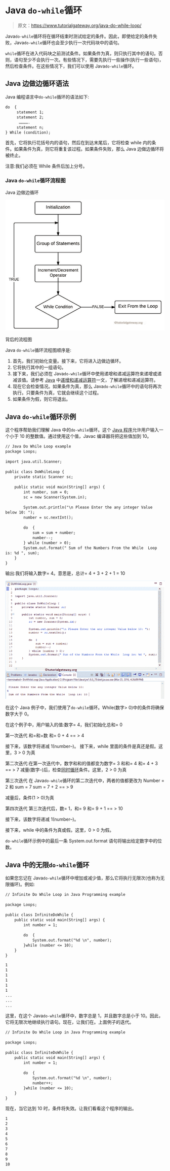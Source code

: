 # Java `do-while`循环

> 原文：<https://www.tutorialgateway.org/java-do-while-loop/>

Java`do-while`循环将在循环结束时测试给定的条件。因此，即使给定的条件失败，Java`do-while`循环也会至少执行一次代码块中的语句。

`while`循环在进入代码块之前测试条件。如果条件为真，则只执行其中的语句。否则，语句至少不会执行一次。有些情况下，需要先执行一些操作(执行一些语句)，然后检查条件。在这些情况下，我们可以使用 Java`do-while`循环。

## Java 边做边循环语法

Java 编程语言中`do-while`循环的语法如下:

```
do  {
     statement 1;
     statement 2;
      ………….
     statement n;
} While (condition);
```

首先，它将执行花括号内的语句，然后在到达末尾后，它将检查 while 内的条件。如果条件为真，则它将重复该过程。如果条件失败，那么 Java 边做边循环将被终止。

注意:我们必须在 While 条件后加上分号。

### Java `do-while`循环流程图

Java 边做边循环

![Flow Chart of a Java Do While Loop](img/fb1088ea231e0b6939828e088676eb6d.png)

背后的流程图

Java `do-while`循环流程图顺序是:

1.  首先，我们初始化变量。接下来，它将进入边做边循环。
2.  它将执行其中的一组语句。
3.  接下来，我们必须在 Java`do-while`循环中使用递增和递减运算符来递增或递减该值。请参考 [Java](https://www.tutorialgateway.org/java-tutorial/) 中[递增和递减运算符](https://www.tutorialgateway.org/increment-and-decrement-operators-in-java/)一文，了解递增和递减运算符。
4.  现在它会检查情况。如果条件为真，那么 Java`do-while`循环中的语句将再次执行。只要条件为真，它就会继续这个过程。
5.  如果条件为假，则它将退出。

## Java `do-while`循环示例

这个程序帮助我们理解 Java 中的`do-while`循环。这个 [Java 程序](https://www.tutorialgateway.org/learn-java-programs/)允许用户输入一个小于 10 的整数值。通过使用这个值，Javac 编译器将把这些值加到 10。

```
// Java Do While Loop example 
package Loops;

import java.util.Scanner;

public class DoWhileLoop {
	private static Scanner sc;

	public static void main(String[] args) {
		int number, sum = 0;
		sc = new Scanner(System.in);	

		System.out.println("\n Please Enter the any integer Value below 10: ");
		number = sc.nextInt();

		do  {
			sum = sum + number;
			number--;
		} while (number > 0); 
		System.out.format(" Sum of the Numbers From the While  Loop is: %d ", sum);
	}
}
```

输出:我们将输入数字= 4。意思是，总计= 4 + 3 + 2 + 1 = 10

![Java Do While Loop 1](img/64a31fa41427748b25857f0e16fd531c.png)

在这个 Java 例子中，我们使用了`do-while`循环。While(数字> 0)中的条件将确保数字大于 0。

在这个例子中，用户输入的值:数字= 4，我们初始化总和= 0

第一次迭代
和=和+数
和= 0 + 4 == > 4

接下来，该数字将递减 1(number–)。
接下来，while 里面的条件是真还是假。这里，3 > 0 为真

第二次迭代:在第一次迭代中，数字和和的值都变为数字= 3 和和= 4
和= 4 + 3 == > 7
减量(数字–)后，检查[同时循环](https://www.tutorialgateway.org/java-while-loop/)条件。这里，2 > 0 为真

第三次迭代
在 Java`do-while`循环的第二次迭代中，两者的值都更改为 Number = 2 和 sum = 7
sum = 7 + 2 == > 9

减量后，条件(1 > 0)为真

第四次迭代
第三次迭代后，数= 1，和= 9
和= 9 + 1 == > 10

接下来，该数字将递减 1(number–)。

接下来，while 中的条件为真或假。这里，0 > 0 为假。

`do-while`循环示例中的最后一条 System.out.format 语句将输出给定数字中的位数。

## Java 中的无限`do-while`循环

如果您忘记在 Java`do-while`循环中增加或减少值，那么它将执行无限次(也称为无限循环)。例如:

```
// Infinite Do While Loop in Java Programming example 

package Loops;

public class InfiniteDoWhile {
	public static void main(String[] args) {
		int number = 1;

		do  {
			System.out.format("%d \n", number);
		}while (number <= 10);
	}
}
```

```
1
1
1
1
1
1 
...
...
...
```

这里，在这个 Java`do-while`循环中，数字总是 1，并且数字总是小于 10。因此，它将无限次地继续执行语句。现在，让我们在。上面例子的迭代。

```
// Infinite Do While Loop in Java Programming example 

package Loops;

public class InfiniteDoWhile {
	public static void main(String[] args) {
		int number = 1;

		do  {
			System.out.format("%d \n", number);
			number++;
		}while (number <= 10);
	}
}
```

现在，当它达到 10 时，条件将失效。让我们看看这个程序的输出。

```
1
2
3
4
5
6
7
8
9
10 
```